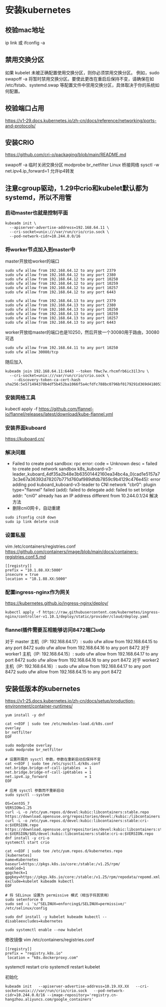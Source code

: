 # 安装kubernetes
## 校验mac地址
ip link 或 ifconfig -a
## 禁用交换分区
如果 kubelet 未被正确配置使用交换分区，则你必须禁用交换分区。 例如，sudo swapoff -a 将暂时禁用交换分区。要使此更改在重启后保持不变，请确保在如 /etc/fstab、systemd.swap 等配置文件中禁用交换分区，具体取决于你的系统如何配置。
## 校验端口占用
https://v1-29.docs.kubernetes.io/zh-cn/docs/reference/networking/ports-and-protocols/
## 安装CRIO
https://github.com/cri-o/packaging/blob/main/README.md

swapoff -a 临时关闭交换分区
modprobe br_netfilter  Linux 桥接网络
sysctl -w net.ipv4.ip_forward=1  允许ip4转发
## 注意cgroup驱动，1.29中crio和kubelet默认都为systemd，所以不用管
### 启动master也就是控制平面
```
kubeadm init \
  --apiserver-advertise-address=192.168.64.11 \
  --cri-socket=unix:///var/run/crio/crio.sock \
  --pod-network-cidr=10.244.0.0/16
```
### 将worker节点加入到master中
master开放给worker的端口
```
sudo ufw allow from 192.168.64.12 to any port 2379
sudo ufw allow from 192.168.64.12 to any port 2380
sudo ufw allow from 192.168.64.12 to any port 10250
sudo ufw allow from 192.168.64.12 to any port 10259
sudo ufw allow from 192.168.64.12 to any port 10257
sudo ufw allow from 192.168.64.12 to any port 6443

sudo ufw allow from 192.168.64.13 to any port 2379
sudo ufw allow from 192.168.64.13 to any port 2380
sudo ufw allow from 192.168.64.13 to any port 10250
sudo ufw allow from 192.168.64.13 to any port 10259
sudo ufw allow from 192.168.64.13 to any port 10257
sudo ufw allow from 192.168.64.13 to any port 6443
```
worker开放给master的端口也是10250，然后开放一个30080用于路由，30080可选
```
sudo ufw allow from 192.168.64.11 to any port 10250
sudo ufw allow 30080/tcp
```

随后加入
```
kubeadm join 192.168.64.11:6443 --token f0wc7w.rhcmfrb6ic31l3ru \
  --cri-socket=unix:///var/run/crio/crio.sock \
	--discovery-token-ca-cert-hash sha256:5e571494370b4df5b452ba1066f5a4cfdfc788bc0796bf0179291d369d418053
```
### 安装网络工具
kubectl apply -f https://github.com/flannel-io/flannel/releases/latest/download/kube-flannel.yml

### 安装界面kuboard
https://kuboard.cn/


### 解决问题
- Failed to create pod sandbox: rpc error: code = Unknown desc = failed to create pod network sandbox k8s_kuboard-v3-leader_kuboard_4df35a2b48e3b63501442160ea34bc4a_0(cad1e5157a73c3e67a36392d78207b771d760af989dfdb7859c9b4129c476e45): error adding pod kuboard_kuboard-v3-leader to CNI network "cbr0": plugin type="flannel" failed (add): failed to delegate add: failed to set bridge addr: "cni0" already has an IP address different from 10.244.0.1/24
解决方法
- 删除cni0网卡，自动重建
```
sudo ifconfig cni0 down    
sudo ip link delete cni0
```

### 设置私服
vim /etc/containers/registries.conf
https://github.com/containers/image/blob/main/docs/containers-registries.conf.5.md
```
[[registry]]
prefix = "10.1.88.XX:5000"
insecure = true
location = "10.1.88.XX:5000"
```

### 配置ingress-nginx作为网关

https://kubernetes.github.io/ingress-nginx/deploy/
```
kubectl apply -f https://raw.githubusercontent.com/kubernetes/ingress-nginx/controller-v1.10.1/deploy/static/provider/cloud/deploy.yaml
```
### flannel插件需要互相能够访问8472端口udp
对于 master 主机（IP: 192.168.64.17）:
sudo ufw allow from 192.168.64.15 to any port 8472
sudo ufw allow from 192.168.64.16 to any port 8472
对于 worker1 主机（IP: 192.168.64.15）:
sudo ufw allow from 192.168.64.17 to any port 8472
sudo ufw allow from 192.168.64.16 to any port 8472
对于 worker2 主机（IP: 192.168.64.16）:
sudo ufw allow from 192.168.64.17 to any port 8472
sudo ufw allow from 192.168.64.15 to any port 8472


## 安装低版本的kubernetes

https://v1-25.docs.kubernetes.io/zh-cn/docs/setup/production-environment/container-runtimes/

```
yum install -y dnf

cat <<EOF | sudo tee /etc/modules-load.d/k8s.conf
overlay
br_netfilter
EOF

sudo modprobe overlay
sudo modprobe br_netfilter

# 设置所需的 sysctl 参数，参数在重新启动后保持不变
cat <<EOF | sudo tee /etc/sysctl.d/k8s.conf
net.bridge.bridge-nf-call-iptables  = 1
net.bridge.bridge-nf-call-ip6tables = 1
net.ipv4.ip_forward                 = 1
EOF

# 应用 sysctl 参数而不重新启动
sudo sysctl --system

OS=CentOS_7
VERSION=1.25
curl -L -o /etc/yum.repos.d/devel:kubic:libcontainers:stable.repo https://download.opensuse.org/repositories/devel:/kubic:/libcontainers:/stable/$OS/devel:kubic:libcontainers:stable.repo
curl -L -o /etc/yum.repos.d/devel:kubic:libcontainers:stable:cri-o:$VERSION.repo https://download.opensuse.org/repositories/devel:kubic:libcontainers:stable:cri-o:$VERSION/$OS/devel:kubic:libcontainers:stable:cri-o:$VERSION.repo
dnf install -y cri-o
systemctl start crio

cat <<EOF | sudo tee /etc/yum.repos.d/kubernetes.repo
[kubernetes]
name=Kubernetes
baseurl=https://pkgs.k8s.io/core:/stable:/v1.25/rpm/
enabled=1
gpgcheck=1
gpgkey=https://pkgs.k8s.io/core:/stable:/v1.25/rpm/repodata/repomd.xml.key
exclude=kubelet kubeadm kubectl
EOF

# 将 SELinux 设置为 permissive 模式（相当于将其禁用）
sudo setenforce 0
sudo sed -i 's/^SELINUX=enforcing$/SELINUX=permissive/' /etc/selinux/config

sudo dnf install -y kubelet kubeadm kubectl --disableexcludes=kubernetes

sudo systemctl enable --now kubelet
```
修改镜像
vim /etc/containers/registries.conf
```
[[registry]]
prefix = "registry.k8s.io"
 location = "k8s.dockerproxy.com"
```
systemctl restart crio
systemctl restart kubelet

初始化
```
kubeadm init   --apiserver-advertise-address=10.19.XX.XX   --cri-socket=unix:///var/run/crio/crio.sock   --pod-network-cidr=10.244.0.0/16 --image-repository='registry.cn-hangzhou.aliyuncs.com/google_containers'
```


